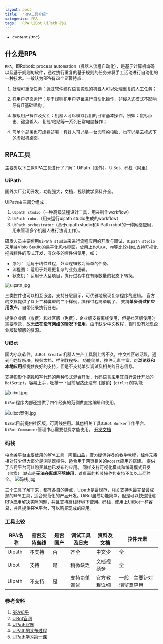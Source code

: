 ```yaml
---
layout: post
title:  "RPA工具介绍"
categories: RPA
tags:   RPA UiBot UiPath 码栈   
---
```


* content
{:toc}

## 什么是RPA

`RPA`，即Robotic process automation（机器人流程自动化），是基于计算机编码以及基于规则的软件，通过执行重复的基于规则的任务来将手工活动进行自动化的一种技术。一般认为RPA有四个显著特点：

1. 处理可重复任务：通过软件编程语言实现的机器人可以处理重复的人工任务；

2. 在用户界面运行：基于规则在用户界面进行自动化操作，非侵入式模式不影响原有IT基础架构；

3. 模拟用户操作及交互：机器人可以模拟我们的日常基本操作，例如：鼠标点击、键盘输入、复制/粘贴等一系列日常电脑操作；

4. 可单个部署也可虚拟部署：机器人可以是一台实际的电脑，也可以是云模式下的虚拟机桌面。


## RPA工具

主要对以下三款RPA工具进行了了解：UiPath（国外）、UiBot、码栈（阿里）

### UiPath
国外大厂公司开发，功能强大，文档，视频教学资料齐全。

UiPath由三部分组成：
1. `Uipath studio`（一种高级流程设计工具，用来制作workflow）
2. `UiPath robot`（用来运行uipath studio生成的workflow）
3. `UiPath orchestrator`（基于uipath studio和UiPath robot的一种网络应用，用来管理多个机器人进行协调工作）。

研发人员主要使用`UiPath studio`来进行流程应用的开发与调试，`Uipath studio`采用类Visio Studio的扁平化风格界面，使用上也和`C#`、`VB`等比较相似,支持可视化拖拽控件的形式开发，有众多的控件供使用，如： 
- 序列： 适用于线性过程，处理逻辑较为简单的任务。
- 流程图： 适用于处理更复杂的业务逻辑。
- 状态机： 适用于大型项目，执行过程中在有限数量的状态下转换。

![uipath.jpg](https://i.loli.net/2019/04/24/5cc04bae49eaf.jpg)

三类控件也可以相互嵌套，支持分层展示，可优雅地展现复杂程序的逻辑。
官方的文档提供了以上三种类型的三个样例，操作过程简单明了。
支持**单步调试和应用发布**，自带记录执行日志。


提供企业版（收费）和社区版（免费），企业版支持离线使用，但是社区版使用时需要登录，故**无法在没有网络的情况下使用**，由于缺少中文教程，暂时没有发现企业版破解版的资源。


### UiBot
国内小众软件，`UiBot Creator`机器人生产工具刚上线不久，中文社区较活跃，遇到问题好解决，视频文档、样例教程多。
功能简单，控件元素丰富，对**浏览器和本地应用**都提供良好的支持，但是不支持单步调试及相关的日志信息。

支持图形化拖拽和写代码的两种形式混合开发，代码语言采用其自行设计开发的`BotScript`，容易上手，吐槽一下目前居然还没有【撤销】(`ctrl+z`)的功能

![uibot.jpg](https://i.loli.net/2019/04/24/5cc04badb97e1.jpg)

`UiBot`程序内部还提供了四个经典的范例供直接编辑和使用。

![uibot案例.jpg](https://i.loli.net/2019/04/24/5cc04bab9e544.jpg)

`UiBot`目前提供社区版，可离线使用。其他相关工具`UiBot Worker`工作平台、`UiBot Commander`管理中心需要付费才能使用。
[开发文档](!https://img.uibot123.com/download/uibot_guide_v12.pdf)


### 码栈
电商类平台主要使用的RPA工具，阿里出品，官方提供详尽的教学教程，控件元素相对较少但大部分是浏览器控件，适合用于网页相关的`Robert`应用的搭建。
提供了应用平台可以购买其他已发布的应用。
同样支持可视化模式和编码模式开发（收费）
缺点是**无法在离线环境使用**，对桌面的相关操作的支持不如以上两种全。
![码栈.jpg](https://i.loli.net/2019/04/24/5cc04badba086.jpg)

三个工具了解下来，都有各自的特点，Uipath是最规范，相关支持也最完备最成熟的RPA工具，适合规范化的产品开发。UiBot虽然功能简单，但是可以快速搭建RPA应用解决实际问题，并且支持离线环境下使用。码栈，使用上UitBot一样容易，并且提供RPA平台，可以购买现成的应用。


### 工具比较
| RPA名称 | 是否支持离线 | 是否国产 | 调试工具及日志 | 资料及文档   | 控件元素                 |
| ------- | ------------ | -------- | -------------- | ------------ | ------------------------ |
| Uipath  | 不支持       | 否       | 齐全           | 中文少       | 全                       | 
| Uibot   | 支持         | 是       | 稍微缺乏       | 文档视频多   | 全                       | 
| Uipath  | 不支持       | 是       | 支持简单调试   | 官方教程详细 | 一般，主要针对浏览器应用 |

### 参考资料

1. [RPA知乎](!https://www.zhihu.com/collection/185487809)
2. [UiBot官网](!https://www.uibot.com.cn/case)
3. [UiPath官网](!https://www.uipath.com/freetrial-or-community)
4. [UIPath的发布过程](!https://www.zhihu.com/question/269091812) 
5. [UiPath学习第一课](!https://blog.csdn.net/u010784267/article/details/80904732)

